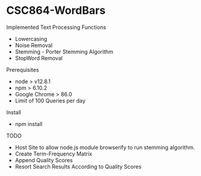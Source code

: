 # CSC864-WordBars

Implemented Text Processing Functions
- Lowercasing
- Noise Removal
- Stemming - Porter Stemming Algorithm
- StopWord Removal

Prerequisites
- node > v12.8.1
- npm > 6.10.2
- Google Chrome > 86.0
- Limit of 100 Queries per day

Install
- npm install

TODO
- Host Site to allow node.js module browserify to run stemming algorithm.
- Create Term-Frequency Matrix
- Append Quality Scores
- Resort Search Results According to Quality Scores